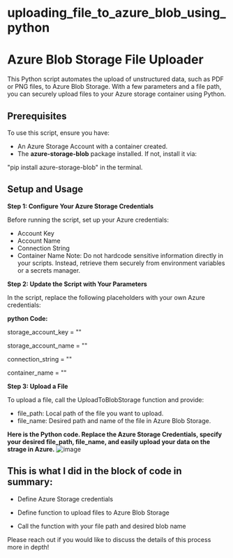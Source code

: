 # uploading_file_to_azure_blob_using_python

# Azure Blob Storage File Uploader
This Python script automates the upload of unstructured data, such as PDF or PNG files, to Azure Blob Storage. With a few parameters and a file path, you can securely upload files to your Azure storage container using Python.

## Prerequisites
To use this script, ensure you have:

* An Azure Storage Account with a container created.
* The **azure-storage-blob** package installed.
 If not, install it via:

"pip install azure-storage-blob" in the terminal.

## Setup and Usage
**Step 1: Configure Your Azure Storage Credentials**

Before running the script, set up your Azure credentials:

- Account Key
- Account Name
- Connection String
- Container Name
Note: Do not hardcode sensitive information directly in your scripts. Instead, retrieve them securely from environment variables or a secrets manager.

**Step 2: Update the Script with Your Parameters**

In the script, replace the following placeholders with your own Azure credentials:

**python Code:**

storage_account_key = "<Your-Account-Key>"

storage_account_name = "<Your-Account-Name>"

connection_string = "<Your-Connection-String>"

container_name = "<Your-Container-Name>"

**Step 3: Upload a File**

To upload a file, call the UploadToBlobStorage function and provide:

* file_path: Local path of the file you want to upload.
* file_name: Desired path and name of the file in Azure Blob Storage.

**Here is the Python code. Replace the Azure Storage Credentials, specify your desired file_path, file_name, and easily upload your data on the strage in Azure.**
![image](https://github.com/user-attachments/assets/85695f24-1cd7-4c06-aa65-726bd2c02778)

## This is what I did in the block of code in summary:
* Define Azure Storage credentials

* Define function to upload files to Azure Blob Storage


 * Call the function with your file path and desired blob name

Please reach out if you would like to discuss the details of this process more in depth!

